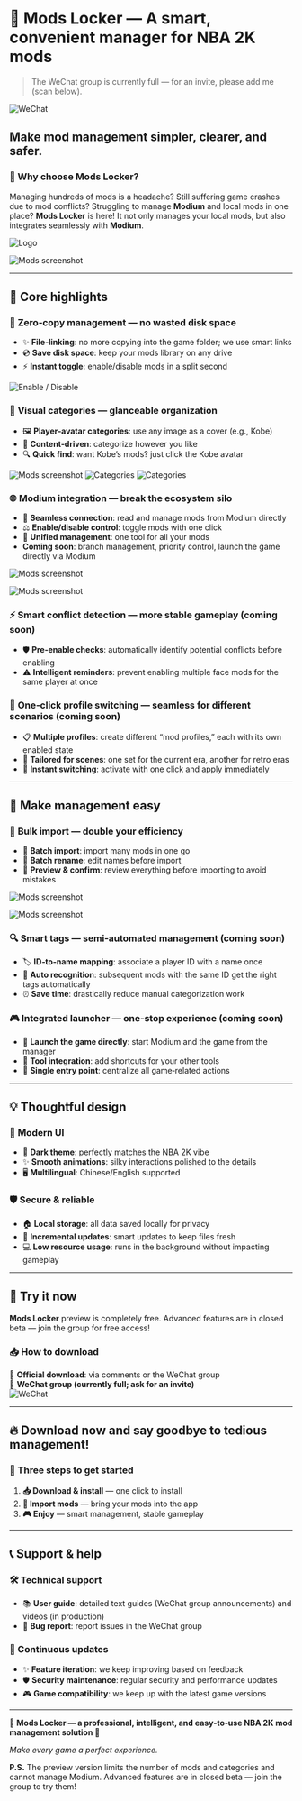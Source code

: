 # 🏀 Mods Locker — A smart, convenient manager for NBA 2K mods

> The WeChat group is currently full — for an invite, please add me (scan below).

![WeChat](https://tc-new.z.wiki/autoupload/f/2Lce7mDTH2prz_SmJ39Zf412_FRYNb81z6UPhMWD8iI/20250911/lIA3/1194X1596/IMG_2531.JPG?imageMogr2/thumbnail/200x)

## Make mod management simpler, clearer, and safer.

### 🌟 Why choose Mods Locker?

Managing hundreds of mods is a headache? Still suffering game crashes due to mod conflicts? Struggling to manage **Modium** and local mods in one place? **Mods Locker** is here! It not only manages your local mods, but also integrates seamlessly with **Modium**.

![Logo](https://tc.z.wiki/autoupload/f/2Lce7mDTH2prz_SmJ39Zf412_FRYNb81z6UPhMWD8iI/20250914/plBK/1536X1024/logo.png?imageMogr2/thumbnail/600x)

![Mods screenshot](https://tc-new.z.wiki/autoupload/f/2Lce7mDTH2prz_SmJ39Zf412_FRYNb81z6UPhMWD8iI/20250914/WvO6/1960X1246/CleanShot_2025-09-14_at_0%E2%80%AF.31.23%402x.png?imageMogr2/thumbnail/600x)

---

## 🎯 Core highlights

### 💾 **Zero‑copy management — no wasted disk space**

- ✨ **File‑linking**: no more copying into the game folder; we use smart links
- 💿 **Save disk space**: keep your mods library on any drive
- ⚡ **Instant toggle**: enable/disable mods in a split second

![Enable / Disable](https://tc-new.z.wiki/autoupload/f/2Lce7mDTH2prz_SmJ39Zf412_FRYNb81z6UPhMWD8iI/20250914/6Lhx/1950X1428/CleanShot_2025-09-14_at_0%E2%80%AF.05.09%402x.png?imageMogr2/thumbnail/600x)

### 🎨 **Visual categories — glanceable organization**

- 🖼️ **Player‑avatar categories**: use any image as a cover (e.g., Kobe)
- 🎯 **Content‑driven**: categorize however you like
- 🔍 **Quick find**: want Kobe’s mods? just click the Kobe avatar

![Mods screenshot](https://tc.z.wiki/autoupload/f/2Lce7mDTH2prz_SmJ39Zf412_FRYNb81z6UPhMWD8iI/20250914/310l/2032X2163/CleanShot_2025-09-14_at_11%E2%80%AF.22.09%402x.png?imageMogr2/thumbnail/600x)
![Categories](https://tc-new.z.wiki/autoupload/f/2Lce7mDTH2prz_SmJ39Zf412_FRYNb81z6UPhMWD8iI/20250914/9CFf/1968X1252/image.png?imageMogr2/thumbnail/600x)
![Categories](https://tc-new.z.wiki/autoupload/f/2Lce7mDTH2prz_SmJ39Zf412_FRYNb81z6UPhMWD8iI/20250914/BDbJ/1798X1488/image.png?imageMogr2/thumbnail/600x)

### 🌐 **Modium integration — break the ecosystem silo**

- 🔗 **Seamless connection**: read and manage mods from Modium directly
- ⚖️ **Enable/disable control**: toggle mods with one click
- 🎯 **Unified management**: one tool for all your mods
- **Coming soon**: branch management, priority control, launch the game directly via Modium

![Mods screenshot](https://tc.z.wiki/autoupload/f/0pBYZfzIlUv4F-Bz-bvqDF_82zW-loUyBwHfOBaTmzCyl5f0KlZfm6UsKj-HyTuv/20250904/WtCX/2751X1945/%E5%B1%8F%E5%B9%95%E6%88%AA%E5%9B%BE_2025-09-04_193702.png?imageMogr2/thumbnail/600x)

![Mods screenshot](https://tc-new.z.wiki/autoupload/f/0pBYZfzIlUv4F-Bz-bvqDF_82zW-loUyBwHfOBaTmzCyl5f0KlZfm6UsKj-HyTuv/20250904/uW9h/2283X1441/%E5%B1%8F%E5%B9%95%E6%88%AA%E5%9B%BE_2025-09-04_215307.png?imageMogr2/thumbnail/600x)

### ⚡ **Smart conflict detection — more stable gameplay (coming soon)**

- 🛡️ **Pre‑enable checks**: automatically identify potential conflicts before enabling
- ⚠️ **Intelligent reminders**: prevent enabling multiple face mods for the same player at once

### 🔄 **One‑click profile switching — seamless for different scenarios (coming soon)**

- 📋 **Multiple profiles**: create different “mod profiles,” each with its own enabled state
- 🎯 **Tailored for scenes**: one set for the current era, another for retro eras
- 🚀 **Instant switching**: activate with one click and apply immediately

---

## 🚀 Make management easy

### 📂 **Bulk import — double your efficiency**

- 🎯 **Batch import**: import many mods in one go
- 📝 **Batch rename**: edit names before import
- 👀 **Preview & confirm**: review everything before importing to avoid mistakes

![Mods screenshot](https://tc-new.z.wiki/autoupload/f/2Lce7mDTH2prz_SmJ39Zf412_FRYNb81z6UPhMWD8iI/20250914/Hwlc/2020X1340/image.png?imageMogr2/thumbnail/600x)

![Mods screenshot](https://tc-new.z.wiki/autoupload/f/2Lce7mDTH2prz_SmJ39Zf412_FRYNb81z6UPhMWD8iI/20250914/B12Z/2271X1574/image.png?imageMogr2/thumbnail/600x)

### 🔍 **Smart tags — semi‑automated management (coming soon)**

- 🏷️ **ID‑to‑name mapping**: associate a player ID with a name once
- 🤖 **Auto recognition**: subsequent mods with the same ID get the right tags automatically
- ⏰ **Save time**: drastically reduce manual categorization work

### 🎮 **Integrated launcher — one‑stop experience (coming soon)**

- 🚀 **Launch the game directly**: start Modium and the game from the manager
- 🔧 **Tool integration**: add shortcuts for your other tools
- 🎯 **Single entry point**: centralize all game‑related actions

---

## 💡 Thoughtful design

### 🌙 **Modern UI**

- 🎨 **Dark theme**: perfectly matches the NBA 2K vibe
- ✨ **Smooth animations**: silky interactions polished to the details
- 🖥 **Multilingual**: Chinese/English supported

### 🛡️ **Secure & reliable**

- 🏠 **Local storage**: all data saved locally for privacy
- 🔄 **Incremental updates**: smart updates to keep files fresh
- 💻 **Low resource usage**: runs in the background without impacting gameplay

---

## 🎁 Try it now

**Mods Locker** preview is completely free. Advanced features are in closed beta — join the group for free access!

### 📥 How to download

🔗 **Official download**: via comments or the WeChat group  
📱 **WeChat group (currently full; ask for an invite)**  
![WeChat](https://tc-new.z.wiki/autoupload/f/2Lce7mDTH2prz_SmJ39Zf412_FRYNb81z6UPhMWD8iI/20250911/lIA3/1194X1596/IMG_2531.JPG?imageMogr2/thumbnail/200x)

---

## 🔥 Download now and say goodbye to tedious management!

### 🎯 Three steps to get started

1. **📥 Download & install** — one click to install
2. **📂 Import mods** — bring your mods into the app
3. **🎮 Enjoy** — smart management, stable gameplay

---

## 📞 Support & help

### 🛠️ Technical support

- 📚 **User guide**: detailed text guides (WeChat group announcements) and videos (in production)
- 🐛 **Bug report**: report issues in the WeChat group

### 🔄 Continuous updates

- ✨ **Feature iteration**: we keep improving based on feedback
- 🛡️ **Security maintenance**: regular security and performance updates
- 🎮 **Game compatibility**: we keep up with the latest game versions

---

**🏀 Mods Locker — a professional, intelligent, and easy‑to‑use NBA 2K mod management solution 🏀**

*Make every game a perfect experience.*

**P.S.** The preview version limits the number of mods and categories and cannot manage Modium. Advanced features are in closed beta — join the group to try them!